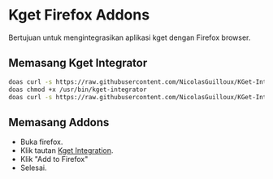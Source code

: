 # Kget Firefox Addons

Bertujuan untuk mengintegrasikan aplikasi kget dengan Firefox browser.

## Memasang Kget Integrator

```bash
doas curl -s https://raw.githubusercontent.com/NicolasGuilloux/KGet-Integrator/master/kget-integrator -o /usr/bin/kget-integrator
doas chmod +x /usr/bin/kget-integrator
doas curl -s https://raw.githubusercontent.com/NicolasGuilloux/KGet-Integrator/master/Conf/com.kgetdm.firefox.json -o /usr/lib/mozilla/native-messaging-hosts/com.kgetdm.firefox.json
```

## Memasang Addons

* Buka firefox.
* Klik tautan <a href="https://addons.mozilla.org/en-US/firefox/addon/kget-integration/" target="_blank">Kget Integration</a>.
* Klik "Add to Firefox"
* Selesai.
